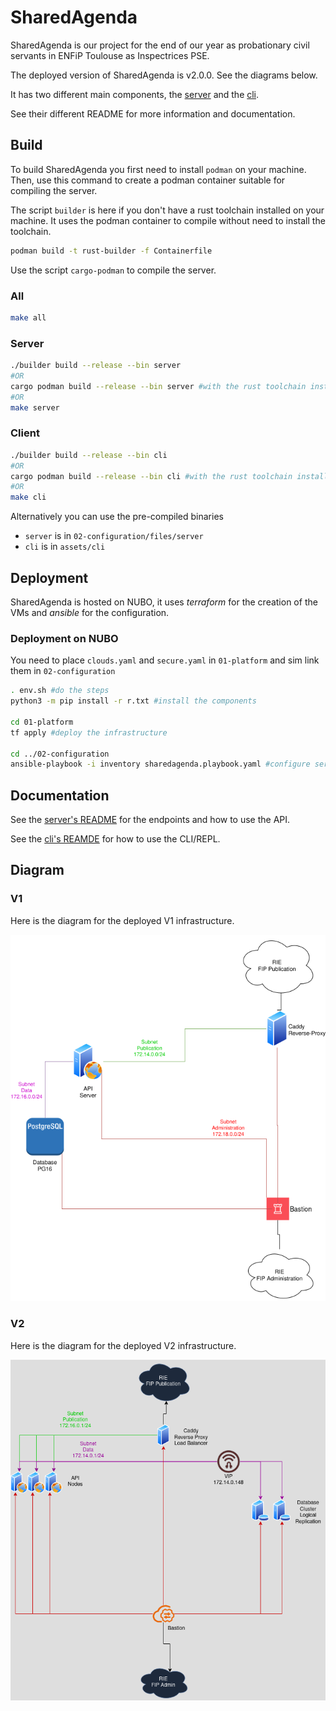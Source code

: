 # SharedAgenda
SharedAgenda is our project for the end of our year as probationary civil
servants in ENFiP Toulouse as Inspectrices PSE.

The deployed version of SharedAgenda is v2.0.0. See the diagrams below.

It has two different main components, the [server](crates/server) and the
[cli](crates/cli).

See their different README for more information and documentation.

## Build
To build SharedAgenda you first need to install `podman` on your machine. 
Then, use this command to create a podman container suitable for compiling the
server.

The script `builder` is here if you don't have a rust toolchain installed on
your machine. It uses the podman container to compile without need to install
the toolchain.

```sh 
podman build -t rust-builder -f Containerfile
```

Use the script `cargo-podman` to compile the server.

### All
```sh
make all
```

### Server
```sh
./builder build --release --bin server
#OR 
cargo podman build --release --bin server #with the rust toolchain installed
#OR 
make server
```

### Client
```sh
./builder build --release --bin cli
#OR
cargo podman build --release --bin cli #with the rust toolchain installed
#OR 
make cli
```

Alternatively you can use the pre-compiled binaries
- `server` is in `02-configuration/files/server`
- `cli` is in `assets/cli`

## Deployment
SharedAgenda is hosted on NUBO, it uses _terraform_ for the creation of the VMs
and _ansible_ for the configuration. 

### Deployment on NUBO
You need to place `clouds.yaml` and `secure.yaml` in `01-platform` and sim link
them in `02-configuration`

```sh 
. env.sh #do the steps
python3 -m pip install -r r.txt #install the components

cd 01-platform
tf apply #deploy the infrastructure

cd ../02-configuration
ansible-playbook -i inventory sharedagenda.playbook.yaml #configure servers
```

## Documentation

See the [server's README](crates/server/README.md) for the endpoints and how to
use the API.

See the [cli's REAMDE](crates/cli/README.md) for how to use the CLI/REPL.

## Diagram

### V1
Here is the diagram for the deployed V1 infrastructure.

[![](assets/infrastructure_v1.png)](assets/infrastructure_v1.png)

### V2
Here is the diagram for the deployed V2 infrastructure.

[![](assets/infrastructure_v2.png)](assets/infrastructure_v2.png)
